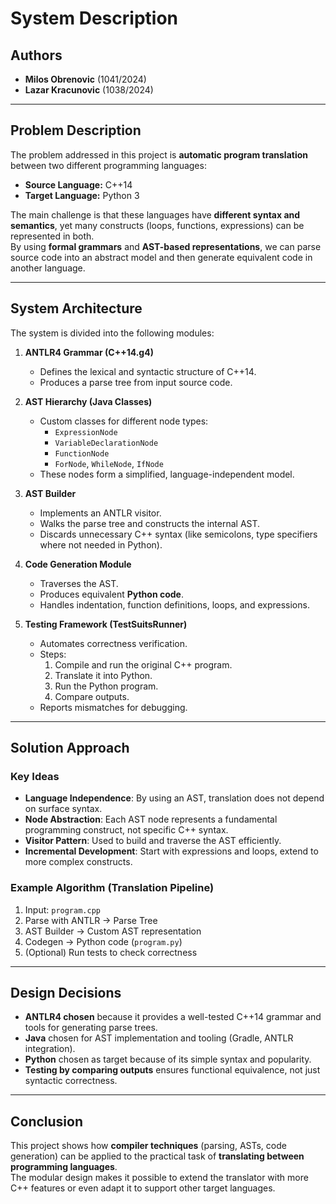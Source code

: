 # System Description

## Authors
- **Milos Obrenovic** (1041/2024)
- **Lazar Kracunovic** (1038/2024)

---

## Problem Description
The problem addressed in this project is **automatic program translation** between two different programming languages:
- **Source Language:** C++14
- **Target Language:** Python 3

The main challenge is that these languages have **different syntax and semantics**, yet many constructs (loops, functions, expressions) can be represented in both.  
By using **formal grammars** and **AST-based representations**, we can parse source code into an abstract model and then generate equivalent code in another language.

---

## System Architecture

The system is divided into the following modules:

1. **ANTLR4 Grammar (C++14.g4)**
    - Defines the lexical and syntactic structure of C++14.
    - Produces a parse tree from input source code.

2. **AST Hierarchy (Java Classes)**
    - Custom classes for different node types:
        - `ExpressionNode`
        - `VariableDeclarationNode`
        - `FunctionNode`
        - `ForNode`, `WhileNode`, `IfNode`
    - These nodes form a simplified, language-independent model.

3. **AST Builder**
    - Implements an ANTLR visitor.
    - Walks the parse tree and constructs the internal AST.
    - Discards unnecessary C++ syntax (like semicolons, type specifiers where not needed in Python).

4. **Code Generation Module**
    - Traverses the AST.
    - Produces equivalent **Python code**.
    - Handles indentation, function definitions, loops, and expressions.

5. **Testing Framework (TestSuitsRunner)**
    - Automates correctness verification.
    - Steps:
        1. Compile and run the original C++ program.
        2. Translate it into Python.
        3. Run the Python program.
        4. Compare outputs.
    - Reports mismatches for debugging.

---

## Solution Approach

### Key Ideas
- **Language Independence**: By using an AST, translation does not depend on surface syntax.
- **Node Abstraction**: Each AST node represents a fundamental programming construct, not specific C++ syntax.
- **Visitor Pattern**: Used to build and traverse the AST efficiently.
- **Incremental Development**: Start with expressions and loops, extend to more complex constructs.

### Example Algorithm (Translation Pipeline)
1. Input: `program.cpp`
2. Parse with ANTLR → Parse Tree
3. AST Builder → Custom AST representation
4. Codegen → Python code (`program.py`)
5. (Optional) Run tests to check correctness

---

## Design Decisions
- **ANTLR4 chosen** because it provides a well-tested C++14 grammar and tools for generating parse trees.
- **Java** chosen for AST implementation and tooling (Gradle, ANTLR integration).
- **Python** chosen as target because of its simple syntax and popularity.
- **Testing by comparing outputs** ensures functional equivalence, not just syntactic correctness.

---

## Conclusion
This project shows how **compiler techniques** (parsing, ASTs, code generation) can be applied to the practical task of **translating between programming languages**.  
The modular design makes it possible to extend the translator with more C++ features or even adapt it to support other target languages.

